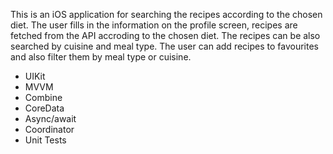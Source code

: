 This is an iOS application for searching the recipes according to the chosen diet. 
The user fills in the information on the profile screen, recipes are fetched from the API accroding to the chosen diet.
The recipes can be also searched by cuisine and meal type.
The user can add recipes to favourites and also filter them by meal type or cuisine.
 
- UIKit
- MVVM
- Combine
- CoreData
- Async/await
- Coordinator
- Unit Tests
